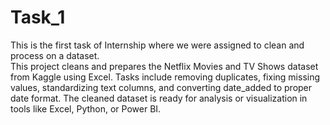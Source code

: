 # Task_1
This is the first task of Internship where we were assigned to clean and process on a dataset.
<br>
This project cleans and prepares the Netflix Movies and TV Shows dataset from Kaggle using Excel. Tasks include removing duplicates, fixing missing values, standardizing text columns, and converting date_added to proper date format. The cleaned dataset is ready for analysis or visualization in tools like Excel, Python, or Power BI.
